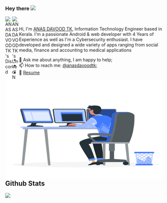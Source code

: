 ### Hey there <img src="https://media.giphy.com/media/hvRJCLFzcasrR4ia7z/giphy.gif" width="25px">
<a href="https://discordapp.com/users/733331158942613515">
  <img align="left" alt="ANAS DAVOOD TK's Discord" width="22px" src="https://raw.githubusercontent.com/peterthehan/peterthehan/master/assets/discord.svg" />
</a>
<a href="https://www.linkedin.com/in/anas-davood-tk/">
  <img align="left" alt="ANAS DAVOOD TK's LinkedIN" width="22px" src="https://raw.githubusercontent.com/peterthehan/peterthehan/master/assets/linkedin.svg" />
</a>


<br/>




Hi, I'm [ANAS DAVOOD TK](https://anasdavood.tk/), Information Technology Engineer based in Kerala. I'm a passionate Android & web developer with 4 Years of Experience as well as I'm a Cybersecurity enthusiast. I have developed and designed a wide variety of apps ranging from social media, finance and accounting to medical applications



  
- 💬 Ask me about anything, I am happy to help;
- 📫 How to reach me: [@anasdavoodtk](https://anasdavood.tk/);
- 📝 [Resume](https://anasdavood.tk/cv.pdf)

<img align="right" alt="GIF" src="https://github.com/ANASDAVOODTK/ANASDAVOODTK/blob/main/man.gif?raw=true" width="500" height="320" />

## Github Stats   
<img src="https://github-readme-stats.vercel.app/api?username=ANASDAVOODTK&show_icons=true&count_private=true&hide_border=true" margintop="-100dp"/>
 
